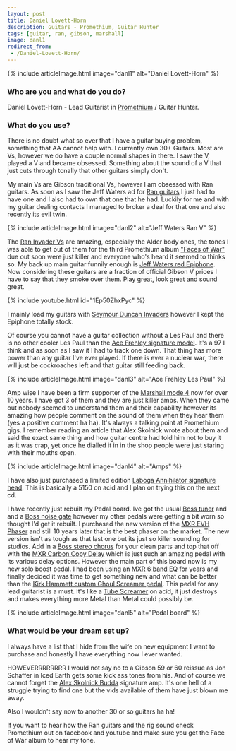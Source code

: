 ```yaml
---
layout: post
title: Daniel Lovett-Horn
description: Guitars - Promethium, Guitar Hunter
tags: [guitar, ran, gibson, marshall]
image: danl1
redirect_from:
 - /Daniel-Lovett-Horn/
---
```


{% include articleImage.html image="danl1" alt="Daniel Lovett-Horn" %}

### Who are you and what do you do? 

Daniel Lovett-Horn - Lead Guitarist in [Promethium](http://www.promethiumband.com) / Guitar Hunter.

### What do you use?

There is no doubt what so ever that I have a guitar buying problem, something that AA cannot help with. I currently own 30+ Guitars. Most are Vs, however we do have a couple normal shapes in there. I saw the V, played a V and became obsessed. Something about the sound of a V that just cuts through tonally that other guitars simply don't.

My main Vs are Gibson traditional Vs, however I am obsessed with Ran guitars. As soon as I saw the Jeff Waters ad for [Ran guitars](http://ranguitars.com/artists/annihilator) I just had to have one and I also had to own that one that he had. Luckily for me and with my guitar dealing contacts I managed to broker a deal for that one and also recently its evil twin.

{% include articleImage.html image="danl2" alt="Jeff Waters Ran V" %}

The [Ran Invader Vs](http://ranguitars.com/ran_models/invader) are amazing, especially the Alder body ones, the tones I was able to get out of them for the third Promethium album ["Faces of War"](https://amzn.to/3oSKHKy) due out soon were just killer and everyone who's heard it seemed to thinks so. My back up main guitar funnily enough is [Jeff Waters red Epiphone](http://www.epiphone.com/Products/Designer/Jeff-Waters-Annihilation-II-Flying-V-Outfit.aspx). Now considering these guitars are a fraction of official Gibson V prices I have to say that they smoke over them. Play great, look great and sound great.

{% include youtube.html id="1Ep50ZhxPyc" %}

I mainly load my guitars with [Seymour Duncan Invaders](https://amzn.to/3bXlpFI) however I kept the Epiphone totally stock.

Of course you cannot have a guitar collection without a Les Paul and there is no other cooler Les Paul than the [Ace Frehley signature model](http://www.gibson.com/Products/Electric-Guitars/Les-Paul/Gibson-Custom/Ace-Frehley-Budokan-Les-Paul-Custom.aspx). It's a 97 I think and as soon as I saw it I had to track one down. That thing has more power than any guitar I've ever played. If there is ever a nuclear war, there will just be cockroaches left and that guitar still feeding back.

{% include articleImage.html image="danl3" alt="Ace Frehley Les Paul" %}

Amp wise I have been a firm supporter of the [Marshall mode 4](http://www.musiciansfriend.com/amplifiers-effects/marshall-mf350-mode-four-350w-head) now for over 10 years. I have got 3 of them and they are just killer amps. When they came out nobody seemed to understand them and their capability however its amazing how people comment on the sound of them when they hear them (yes a positive comment ha ha). It's always a talking point at Promethium gigs. I remember reading an article that Alex Skolnick wrote about them and said the exact same thing and how guitar centre had told him not to buy it as it was crap, yet once he dialled it in in the shop people were just staring with their mouths open.

{% include articleImage.html image="danl4" alt="Amps" %}

I have also just purchased a limited edition [Laboga Annihilator signature head](https://www.vintageandrare.com/product/Laboga-Mr-Hector-Jeff-Waters-Annihilator-Limited-Edition-2010-39531). This is basically a 5150 on acid and I plan on trying this on the next cd.

I have recently just rebuilt my Pedal board. Ive got the usual [Boss tuner](https://amzn.to/3bYtSbN) and and a [Boss noise gate](https://amzn.to/3bXlBoq) however my other pedals were getting a bit worn so thought I'd get it rebuilt. I purchased the new version of the [MXR EVH Phaser](https://amzn.to/3bZpPvV) and still 10 years later that is the best phaser on the market. The new version isn't as tough as that last one but its just so killer sounding for studios. Add in a [Boss stereo chorus](https://amzn.to/3wBRDP0) for your clean parts and top that off with the [MXR Carbon Copy Delay](https://amzn.to/3vsHS5w) which is just such an amazing pedal with its various delay options. However the main part of this board now is my new solo boost pedal. I had been using an [MXR 6 band EQ](https://amzn.to/2QWEnoV) for years and finally decided it was time to get something new and what can be better than the [Kirk Hammett custom Ghoul Screamer pedal](https://www.gear4music.com/Guitar-and-Bass/KHDK-Kirk-Hammett-Ghoul-Screamer-Pedal/1OO6). This pedal for any lead guitarist is a must. It's like a [Tube Screamer](https://amzn.to/3bXgvJb) on acid, it just destroys and makes everything more Metal than Metal could possibly be.

{% include articleImage.html image="danl5" alt="Pedal board" %}

### What would be your dream set up?

I always have a list that I hide from the wife on new equipment I want to purchase and honestly I have everything now I ever wanted.

HOWEVERRRRRRRR I would not say no to a Gibson 59 or 60 reissue as Jon Schaffer in Iced Earth gets some kick ass tones from his. And of course we cannot forget the [Alex Skolnick Budda](http://www.budda.com/products/index.cfm/item/1198/118301/) signature amp. It's one hell of a struggle trying to find one but the vids available of them have just blown me away.

Also I wouldn't say now to another 30 or so guitars ha ha!

If you want to hear how the Ran guitars and the rig sound check Promethium out on facebook and youtube and make sure you get the Face of War album to hear my tone.